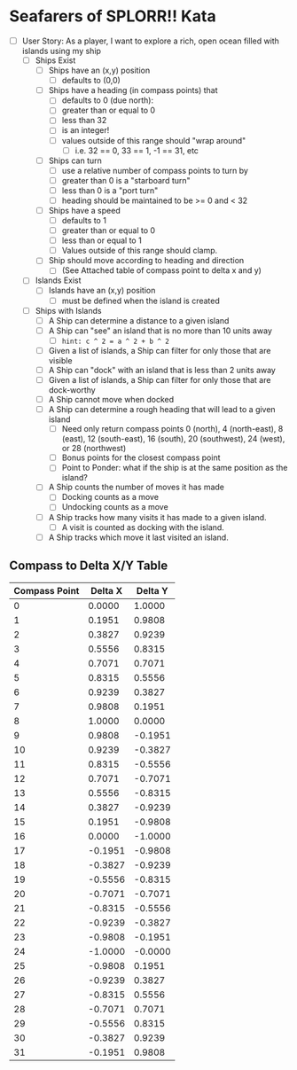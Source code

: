# Seafarers of SPLORR!! Kata

- [ ] User Story: As a player, I want to explore a rich, open ocean filled with islands using my ship
  - [ ] Ships Exist
    - [ ] Ships have an (x,y) position 
      - [ ] defaults to (0,0)
    - [ ] Ships have a heading (in compass points) that 
      - [ ] defaults to 0 (due north): 
      - [ ] greater than or equal to 0 
      - [ ] less than 32
      - [ ] is an integer!
      - [ ] values outside of this range should "wrap around"
        - [ ] i.e. 32 == 0, 33 == 1, -1 == 31, etc
    - [ ] Ships can turn
      - [ ] use a relative number of compass points to turn by
      - [ ] greater than 0 is a "starboard turn"
      - [ ] less than 0 is a "port turn"
      - [ ] heading should be maintained to be >= 0 and < 32
    - [ ] Ships have a speed
      - [ ] defaults to 1
      - [ ] greater than or equal to 0 
      - [ ] less than or equal to 1
      - [ ] Values outside of this range should clamp.
    - [ ] Ship should move according to heading and direction
      - [ ] (See Attached table of compass point to delta x and y)
  - [ ] Islands Exist
    - [ ] Islands have an (x,y) position 
      - [ ] must be defined when the island is created
  - [ ] Ships with Islands
    - [ ] A Ship can determine a distance to a given island
    - [ ] A Ship can "see" an island that is no more than 10 units away
      - [ ] ```hint: c ^ 2 = a ^ 2 + b ^ 2```
    - [ ] Given a list of islands, a Ship can filter for only those that are visible
    - [ ] A Ship can "dock" with an island that is less than 2 units away
    - [ ] Given a list of islands, a Ship can filter for only those that are dock-worthy
    - [ ] A Ship cannot move when docked
    - [ ] A Ship can determine a rough heading that will lead to a given island
      - [ ] Need only return compass points 0 (north), 4 (north-east), 8 (east), 12 (south-east), 16 (south), 20 (southwest), 24 (west), or 28 (northwest)
      - [ ] Bonus points for the closest compass point
      - [ ] Point to Ponder: what if the ship is at the same position as the island?
    - [ ] A Ship counts the number of moves it has made
      - [ ] Docking counts as a move
      - [ ] Undocking counts as a move
    - [ ] A Ship tracks how many visits it has made to a given island. 
      - [ ] A visit is counted as docking with the island.
    - [ ] A Ship tracks which move it last visited an island.

## Compass to Delta X/Y Table
| Compass Point | Delta X | Delta Y |
|---------------|---------|---------|
| 0             | 0.0000  | 1.0000  |
| 1             | 0.1951  | 0.9808  |
| 2             | 0.3827  | 0.9239  |
| 3             | 0.5556  | 0.8315  |
| 4             | 0.7071  | 0.7071  |
| 5             | 0.8315  | 0.5556  |
| 6             | 0.9239  | 0.3827  |
| 7             | 0.9808  | 0.1951  |
| 8             | 1.0000  | 0.0000  |
| 9             | 0.9808  | -0.1951 |
| 10            | 0.9239  | -0.3827 |
| 11            | 0.8315  | -0.5556 |
| 12            | 0.7071  | -0.7071 |
| 13            | 0.5556  | -0.8315 |
| 14            | 0.3827  | -0.9239 |
| 15            | 0.1951  | -0.9808 |
| 16            | 0.0000  | -1.0000 |
| 17            | -0.1951 | -0.9808 |
| 18            | -0.3827 | -0.9239 |
| 19            | -0.5556 | -0.8315 |
| 20            | -0.7071 | -0.7071 |
| 21            | -0.8315 | -0.5556 |
| 22            | -0.9239 | -0.3827 |
| 23            | -0.9808 | -0.1951 |
| 24            | -1.0000 | -0.0000 |
| 25            | -0.9808 | 0.1951  |
| 26            | -0.9239 | 0.3827  |
| 27            | -0.8315 | 0.5556  |
| 28            | -0.7071 | 0.7071  |
| 29            | -0.5556 | 0.8315  |
| 30            | -0.3827 | 0.9239  |
| 31            | -0.1951 | 0.9808  |
